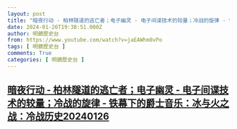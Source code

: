 ```yaml
---
layout: post
title: "暗夜行动 - 柏林隧道的逃亡者；电子幽灵 - 电子间谍技术的较量；冷战的旋律 - 铁幕下的爵士音乐：冰与火之战：冷战历史20240126"
date: 2024-01-26T19:38:51.000Z
author: 明鏡歷史台
from: https://www.youtube.com/watch?v=jaEAWhm8vPo
tags: [ 明鏡歷史台 ]
comments: True
categories: [ 明鏡歷史台 ]
---
```

<!--1706297931000-->
[暗夜行动 - 柏林隧道的逃亡者；电子幽灵 - 电子间谍技术的较量；冷战的旋律 - 铁幕下的爵士音乐：冰与火之战：冷战历史20240126](https://www.youtube.com/watch?v=jaEAWhm8vPo)
------

<div>

</div>

